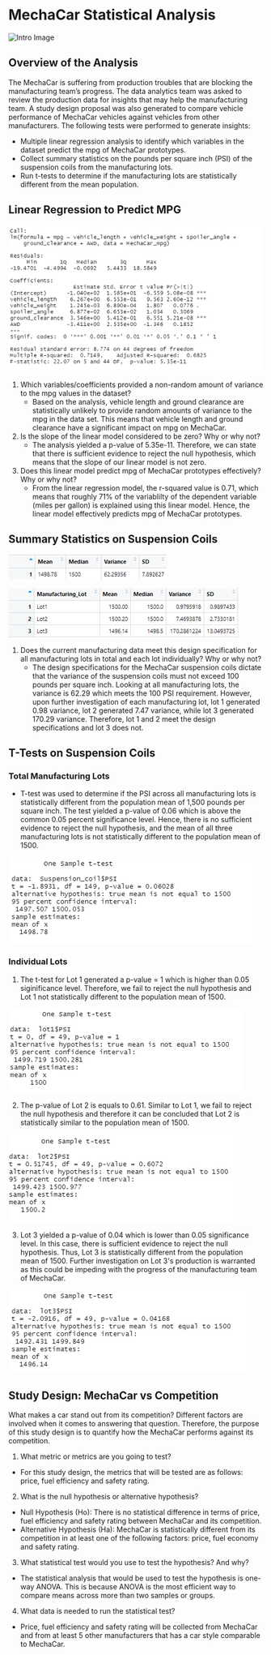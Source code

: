 # MechaCar Statistical Analysis
![Intro Image](https://marvel-b1-cdn.bc0a.com/f00000000151999/www.teradata.com/getmedia/7ea67103-1d53-480d-a779-563d09ca36f1/AdobeStock_281172483.jpeg?origin=fd)
## Overview of the Analysis
 The MechaCar is suffering from production troubles that are blocking the manufacturing team’s progress. The data analytics team was asked to review the production data for insights that may help the manufacturing team. A study design proposal was also generated to compare vehicle performance of MechaCar vehicles against vehicles from other manufacturers. The following tests were performed to generate insights:
 - Multiple linear regression analysis to identify which variables in the dataset predict the mpg of MechaCar prototypes.
 - Collect summary statistics on the pounds per square inch (PSI) of the suspension coils from the manufacturing lots.
 - Run t-tests to determine if the manufacturing lots are statistically different from the mean population.


## Linear Regression to Predict MPG

![Linear Regression](https://github.com/kntln/MechaCar_Statistical_Analysis/blob/main/figures/Linear_Regression.png)

1. Which variables/coefficients provided a non-random amount of variance to the mpg values in the dataset?
    -   Based on the analysis, vehicle length and ground clearance are statistically unlikely to provide random amounts of variance to the mpg in the data set. This means that vehicle length and ground clearance have a significant impact on mpg on MechaCar.
2. Is the slope of the linear model considered to be zero? Why or why not?
    - The analysis yielded a p-value of 5.35e-11. Therefore, we can state that there is sufficient evidence to reject the null hypothesis, which means that the slope of our linear model is not zero. 
3. Does this linear model predict mpg of MechaCar prototypes effectively? Why or why not?
    - From the linear regression model, the r-squared value is 0.71, which means that roughly 71% of the variablilty of the dependent variable (miles per gallon) is explained using this linear model. Hence, the linear model effectively predicts mpg of MechaCar prototypes.

## Summary Statistics on Suspension Coils

![Total Summary](https://github.com/kntln/MechaCar_Statistical_Analysis/blob/main/figures/Total_Summary.png)

![Lot Summary](https://github.com/kntln/MechaCar_Statistical_Analysis/blob/main/figures/Lot_Summary.png)

1. Does the current manufacturing data meet this design specification for all manufacturing lots in total and each lot individually? Why or why not?
    - The design specifications for the MechaCar suspension coils dictate that the variance of the suspension coils must not exceed 100 pounds per square inch. Looking at all manufacturing lots, the variance is 62.29 which meets the 100 PSI requirement. However, upon further investigation of each manufacturing lot, lot 1 generated 0.98 variance, lot 2 generated 7.47 variance, while lot 3 generated 170.29 variance. Therefore, lot 1 and 2 meet the design specifications and lot 3 does not. 

## T-Tests on Suspension Coils
### Total Manufacturing Lots
- T-test was used to determine if the PSI across all manufacturing lots is statistically different from the population mean of 1,500 pounds per square inch. The test yielded a p-value of 0.06 which is above the common 0.05 percent significance level. Hence, there is no sufficient evidence to reject the null hypothesis, and the mean of all three manufacturing lots is not statistically different to the population mean of 1500.

![Total Summary t-test](https://github.com/kntln/MechaCar_Statistical_Analysis/blob/main/figures/total_summary_ttest.png)

### Individual Lots
1. The t-test for Lot 1 generated a p-value = 1 which is higher than 0.05 siginificance level. Therefore, we fail to reject the null hypothesis and Lot 1 not statistically different to the population mean of 1500.

![Lot 1 t-test](https://github.com/kntln/MechaCar_Statistical_Analysis/blob/main/figures/lot1_ttest.png)

2. The p-value of Lot 2 is equals to 0.61. Similar to Lot 1, we fail to reject the null hypothesis and therefore it can be concluded that Lot 2 is statistically similar to the population mean of 1500.

![Lot 2 t-test](https://github.com/kntln/MechaCar_Statistical_Analysis/blob/main/figures/lot2_ttest.png)

3. Lot 3 yielded a p-value of 0.04 which is lower than 0.05 significance level. In this case, there is sufficient evidence to reject the null hypothesis. Thus, Lot 3 is statistically different from the population mean of 1500. Further investigation on Lot 3's production is warranted as this could be impeding with the progress of the manufacturing team of MechaCar.

![Lot 3 t-test](https://github.com/kntln/MechaCar_Statistical_Analysis/blob/main/figures/lot3_ttest.png)


## Study Design: MechaCar vs Competition
What makes a car stand out from its competition? Different factors are involved when it comes to answering that question. Therefore, the purpose of this study design is to quantify how the MechaCar performs against its competition. 

1. What metric or metrics are you going to test?
- For this study design, the metrics that will be tested are as follows: price, fuel efficiency and safety rating.  

2. What is the null hypothesis or alternative hypothesis?
- Null Hypothesis (Ho): There is no statistical difference in terms of price, fuel efficiency and safety rating between MechaCar and its competition. 
- Alternative Hypothesis (Ha): MechaCar is statistically different from its competition in at least one of the following factors: price, fuel economy and safety rating.

3. What statistical test would you use to test the hypothesis? And why?
- The statistical analysis that would be used to test the hypothesis is one-way ANOVA. This is because ANOVA is the most efficient way to compare means across more than two samples or groups. 

4. What data is needed to run the statistical test?
- Price, fuel efficiency and safety rating will be collected from MechaCar and from at least 5 other manufacturers that has a car style comparable to MechaCar.
